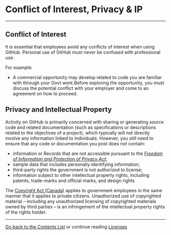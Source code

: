 # Conflict of Interest, Privacy & IP

----------


## Conflict of Interest

It is essential that employees avoid any conflicts of interest when using GitHub. Personal use of GitHub must never be confused with professional use.

For example:

- A commercial opportunity may develop related to code you are familiar with through your Govt work.Before exploring the opportunity, you must discuss the potential conflict with your employer and come to an agreement on how to proceed.

## Privacy and Intellectual Property

Activity on GitHub is primarily concerned with sharing or generating source code and related documentation (such as specifications or descriptions related to the objectives of a project), which typically will not directly involve any information linked to individuals. However, you still need to ensure that any code or documentation you post does not contain:

- information or Records that are not accessible pursuant to the [_Freedom of Information and Protection of Privacy Act_](http://www.bclaws.ca/civix/document/id/complete/statreg/96165_00);
- sample data that includes personally identifying information; 
- third-party rights the government is not authorized to license;
- information subject to other intellectual property rights, including patents, trade-marks and official marks, and design rights

The [Copyright Act (Canada)](http://laws-lois.justice.gc.ca/eng/acts/C-42/Index.html) applies to government employees in the same manner that it applies to private citizens.  Unauthorized use of copyrighted material – including any unauthorized licensing of copyrighted materials owned by third parties – is an infringement of the intellectual property rights of the rights holder.

----------

[Go back to the Contents List](README.md) or continue reading [Licenses](Licenses.md)